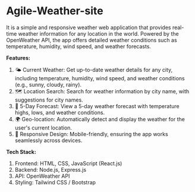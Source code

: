 # Agile-Weather-site
It is a simple and responsive weather web application that provides real-time weather information for any location in the world. Powered by the OpenWeather API, the app offers detailed weather conditions such as temperature, humidity, wind speed, and weather forecasts.

**Features:**
1. 🌤️ Current Weather: Get up-to-date weather details for any city, including temperature, humidity, wind speed, and weather conditions (e.g., sunny, cloudy, rainy).
2. 🗺️ Location Search: Search for weather information by city name, with suggestions for city names.
3. 📅 5-Day Forecast: View a 5-day weather forecast with temperature highs, lows, and weather conditions.
4. 🌍 Geo-location: Automatically detect and display the weather for the user's current location.
5. 📱 Responsive Design: Mobile-friendly, ensuring the app works seamlessly across devices.

**Tech Stack:**
1. Frontend: HTML, CSS, JavaScript (React.js)
2. Backend: Node.js, Express.js 
3. API: OpenWeather API
4. Styling: Tailwind CSS / Bootstrap


